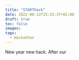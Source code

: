 ```yaml
---
title: "STARTHack"
date: 2022-08-22T15:33:37+02:00
draft: true
toc: false
images:
tags:
  - Hackathon
---
```

New year new hack. After our 